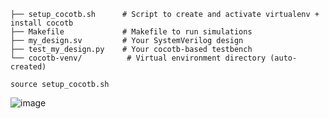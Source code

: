 ```
├── setup_cocotb.sh      # Script to create and activate virtualenv + install cocotb
├── Makefile             # Makefile to run simulations
├── my_design.sv         # Your SystemVerilog design
├── test_my_design.py    # Your cocotb-based testbench
└── cocotb-venv/          # Virtual environment directory (auto-created)
```

```
source setup_cocotb.sh
```
![image](https://github.com/user-attachments/assets/b549ec51-1e83-4197-9aae-2556ca524553)
